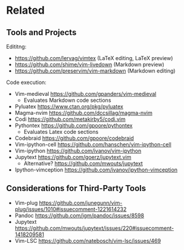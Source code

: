 # Related
## Tools and Projects

Edititng:

* <https://github.com/lervag/vimtex> (LaTeX editing, LaTeX preview)
* <https://github.com/shime/vim-livedown> (Markdown preview)
* <https://github.com/preservim/vim-markdown> (Markdown editing)

Code execution:

* Vim-medieval <https://github.com/gpanders/vim-medieval>
  - Evaluates Markdown code sections
* Pyluatex <https://www.ctan.org/pkg/pyluatex>
* Magma-nvim <https://github.com/dccsillag/magma-nvim>
* Codi <https://github.com/metakirby5/codi.vim>
* Pythontex <https://github.com/gpoore/pythontex>
  - Evaluates Latex code sections
* Codebraid <https://github.com/gpoore/codebraid>
* Vim-ipython-cell <https://github.com/hanschen/vim-ipython-cell>
* Vim-ipython <https://github.com/ivanov/vim-ipython>
* Jupytext <https://github.com/goerz/jupytext.vim>
  - Alternative? <https://github.com/mwouts/jupytext>
* Ipython-vimception <https://github.com/ivanov/ipython-vimception>

## Considerations for Third-Party Tools

* Vim-plug <https://github.com/junegunn/vim-plug/issues/1010#issuecomment-1221614232>
* Pandoc <https://github.com/jgm/pandoc/issues/8598>
* Jupytext <https://github.com/mwouts/jupytext/issues/220#issuecomment-1418209581>
* Vim-LSC <https://github.com/natebosch/vim-lsc/issues/469>

